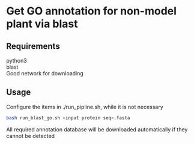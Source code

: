 # Get GO annotation for non-model plant via blast

## Requirements
python3  
blast  
Good network for downloading  

## Usage
Configure the items in ./run_pipline.sh, while it is not necessary
```bash
bash run_blast_go.sh <input protein seq>.fasta
```
All required annotation database will be downloaded automatically if they cannot be detected

